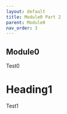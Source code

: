 ```yaml
---
layout: default
title: Module0 Part 2
parent: Module0
nav_order: 3
---
```

## Module0

Test0

# Heading1
Test1
